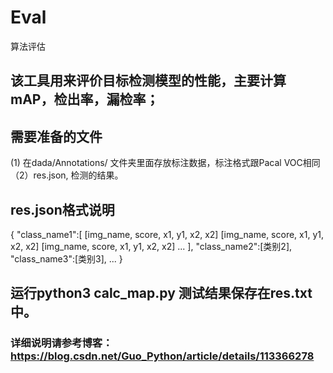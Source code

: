 # Eval
算法评估

## 该工具用来评价目标检测模型的性能，主要计算mAP，检出率，漏检率；
## 需要准备的文件
   (1) 在dada/Annotations/ 文件夹里面存放标注数据，标注格式跟Pacal VOC相同
  （2）res.json, 检测的结果。
## res.json格式说明
   {
       "class_name1":[
                        [img_name, score, x1, y1, x2, x2]
                        [img_name, score, x1, y1, x2, x2]
                        [img_name, score, x1, y1, x2, x2]
                        ...
                    ],
       "class_name2":[类别2],
       "class_name3":[类别3],
       ...
   }
## 运行python3 calc_map.py 测试结果保存在res.txt中。
### 详细说明请参考博客：https://blog.csdn.net/Guo_Python/article/details/113366278
